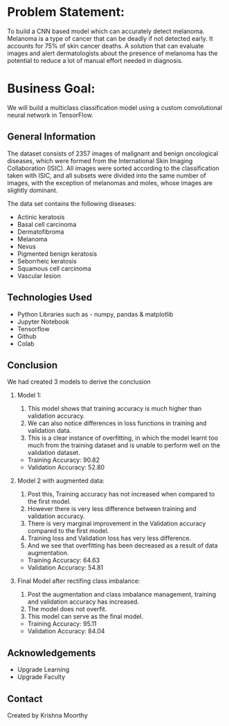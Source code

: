 # Problem Statement:
To build a CNN based model which can accurately detect melanoma. Melanoma is a type of cancer that can be deadly if not detected early. It accounts for 75% of skin cancer deaths. A solution that can evaluate images and alert dermatologists about the presence of melanoma has the potential to reduce a lot of manual effort needed in diagnosis.

# Business Goal:
We will build a multiclass classification model using a custom convolutional neural network in TensorFlow. 

## General Information
The dataset consists of 2357 images of malignant and benign oncological diseases, which were formed from the International Skin Imaging Collaboration (ISIC). All images were sorted according to the classification taken with ISIC, and all subsets were divided into the same number of images, with the exception of melanomas and moles, whose images are slightly dominant.

The data set contains the following diseases:
- Actinic keratosis
- Basal cell carcinoma
- Dermatofibroma
- Melanoma
- Nevus
- Pigmented benign keratosis
- Seborrheic keratosis
- Squamous cell carcinoma
- Vascular lesion

## Technologies Used
- Python Libraries such as - numpy, pandas & matplotlib
- Jupyter Notebook
- Tensorflow
- Github
- Colab

## Conclusion
We had created 3 models to derive the conclusion
1. Model 1:
   1. This model shows that training accuracy is much higher than validation accuracy.
   2. We can also notice differences in loss functions in training and validation data.
   3. This is a clear instance of overfitting, in which the model learnt too much from the training dataset and is unable to perform well on the validation dataset.
   - Training Accuracy: 90.82
   - Validation Accuracy: 52.80
  
2. Model 2 with augmented data:
   1. Post this, Training accuracy has not increased when compared to the first model.
   2. However there is very less difference between training and validation accuracy.
   3. There is very marginal improvement in the Validation accuracy compared to the first model.
   4. Training loss and Validation loss has very less difference.
   5. And we see that overfitting has been decreased as a result of data augmentation.
   - Training Accuracy: 64.63
   - Validation Accuracy: 54.81
  
3. Final Model after rectifing class imbalance:
   1. Post the augmentation and class imbalance management, training and validation accuracy has increased.
   2. The model does not overfit.
   3. This model can serve as the final model.
   - Training Accuracy: 95.11
   - Validation Accuracy: 84.04

## Acknowledgements
- Upgrade Learning
- Upgrade Faculty

## Contact
Created by Krishna Moorthy

